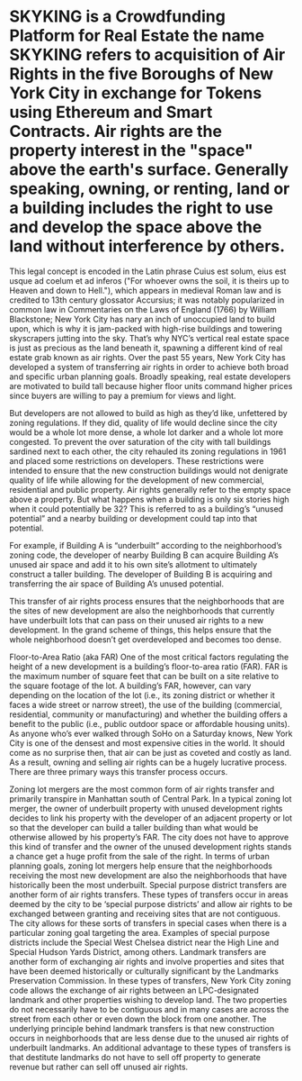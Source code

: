 # SKYKING is a Crowdfunding Platform for Real Estate the name SKYKING refers to acquisition of Air Rights in the five Boroughs of New York City in exchange for Tokens using Ethereum and Smart Contracts. Air rights are the property interest in the "space" above the earth's surface. Generally speaking, owning, or renting, land or a building includes the right to use and develop the space above the land without interference by others.
This legal concept is encoded in the Latin phrase Cuius est solum, eius est usque ad coelum et ad inferos ("For whoever owns the soil, it is theirs up to Heaven and down to Hell."), which appears in medieval Roman law and is credited to 13th century glossator Accursius; it was notably popularized in common law in Commentaries on the Laws of England (1766) by William Blackstone;
New York City has nary an inch of unoccupied land to build upon, which is why it is jam-packed with high-rise buildings and towering skyscrapers jutting into the sky. That’s why NYC’s vertical real estate space is just as precious as the land beneath it, spawning a different kind of real estate grab known as air rights.
Over the past 55 years, New York City has developed a system of transferring air rights in order to achieve both broad and specific urban planning goals. Broadly speaking, real estate developers are motivated to build tall because higher floor units command higher prices since buyers are willing to pay a premium for views and light.

But developers are not allowed to build as high as they’d like, unfettered by zoning regulations. If they did, quality of life would decline since the city would be a whole lot more dense, a whole lot darker and a whole lot more congested. To prevent the over saturation of the city with tall buildings sardined next to each other, the city rehauled its zoning regulations in 1961 and placed some restrictions on developers. These restrictions were intended to ensure that the new construction buildings would not denigrate quality of life while allowing for the development of new commercial, residential and public property.
Air rights generally refer to the empty space above a property. But what happens when a building is only six stories high when it could potentially be 32? This is referred to as a building’s “unused potential” and a nearby building or development could tap into that potential.

For example, if Building A is “underbuilt” according to the neighborhood’s zoning code, the developer of nearby Building B can acquire Building A’s unused air space and add it to his own site’s allotment to ultimately construct a taller building. The developer of Building B is acquiring and transferring the air space of Building A’s unused potential.

This transfer of air rights process ensures that the neighborhoods that are the sites of new development are also the neighborhoods that currently have underbuilt lots that can pass on their unused air rights to a new development. In the grand scheme of things, this helps ensure that the whole neighborhood doesn’t get overdeveloped and becomes too dense.

Floor-to-Area Ratio (aka FAR)
One of the most critical factors regulating the height of a new development is a building’s floor-to-area ratio (FAR). FAR is the maximum number of square feet that can be built on a site relative to the square footage of the lot. A building’s FAR, however, can vary depending on the location of the lot (i.e., its zoning district or whether it faces a wide street or narrow street), the use of the building (commercial, residential, community or manufacturing) and whether the building offers a benefit to the public (i.e., public outdoor space or affordable housing units).
As anyone who’s ever walked through SoHo on a Saturday knows, New York City is one of the densest and most expensive cities in the world. It should come as no surprise then, that air can be just as coveted and costly as land. As a result, owning and selling air rights can be a hugely lucrative process. There are three primary ways this transfer process occurs.

Zoning lot mergers are the most common form of air rights transfer and primarily transpire in Manhattan south of Central Park. In a typical zoning lot merger, the owner of underbuilt property with unused development rights decides to link his property with the developer of an adjacent property or lot so that the developer can build a taller building than what would be otherwise allowed by his property’s FAR. The city does not have to approve this kind of transfer and the owner of the unused development rights stands a chance get a huge profit from the sale of the right. In terms of urban planning goals, zoning lot mergers help ensure that the neighborhoods receiving the most new development are also the neighborhoods that have historically been the most underbuilt.
Special purpose district transfers are another form of air rights transfers. These types of transfers occur in areas deemed by the city to be ‘special purpose districts’ and allow air rights to be exchanged between granting and receiving sites that are not contiguous. The city allows for these sorts of transfers in special cases when there is a particular zoning goal targeting the area. Examples of special purpose districts include the Special West Chelsea district near the High Line and Special Hudson Yards District, among others.
Landmark transfers are another form of exchanging air rights and involve properties and sites that have been deemed historically or culturally significant by the Landmarks Preservation Commission. In these types of transfers, New York City zoning code allows the exchange of air rights between an LPC-designated landmark and other properties wishing to develop land. The two properties do not necessarily have to be contiguous and in many cases are across the street from each other or even down the block from one another. The underlying principle behind landmark transfers is that new construction occurs in neighborhoods that are less dense due to the unused air rights of underbuilt landmarks. An additional advantage to these types of transfers is that destitute landmarks do not have to sell off property to generate revenue but rather can sell off unused air rights.

